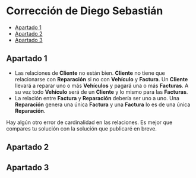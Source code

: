 # Corrección de Diego Sebastián

<!-- toc -->

* [Apartado 1](#apartado-1)
* [Apartado 2](#apartado-2)
* [Apartado 3](#apartado-3)

<!-- tocstop -->

## Apartado 1

* Las relaciones de **Cliente** no están bien. **Cliente** no tiene que relacionarse con **Reparación** si no con **Vehículo** y **Factura**. Un **Cliente** llevará a reparar uno o más **Vehículos** y pagará una o más **Facturas**. A su vez todo **Vehículo** será de un **Cliente** y lo mismo para las **Facturas**.
* La relación entre **Factura** y **Reparación** debería ser uno a uno. Una **Reparación** genera una única **Factura** y una **Factura** lo es de una única **Reparación**.

Hay algún otro error de cardinalidad en las relaciones. Es mejor que compares tu solución con la solución que publicaré en breve.

## Apartado 2

## Apartado 3

